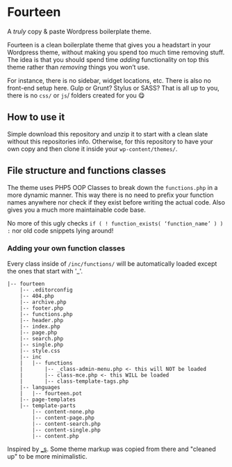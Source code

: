 # Fourteen
A _truly_ copy & paste Wordpress boilerplate theme.

Fourteen is a clean boilerplate theme that gives you a headstart in your Wordpress theme, without making you spend too much time removing stuff. 
The idea is that you should spend time _adding_ functionality on top this theme rather than _removing_ things you won’t use.

For instance, there is no sidebar, widget locations, etc. There is also no front-end setup here. Gulp or Grunt? Stylus or SASS? That is all up to you, there is no `css/` or `js`/ folders created for you :yum:

## How to use it
Simple download this repository and unzip it to start with a clean slate without this repositories info. Otherwise, for this repository to have your own copy and then clone it inside your `wp-content/themes/`.

## File structure and functions classes

The theme uses PHP5 OOP Classes to break down the `functions.php` in a more dynamic manner. 
This way there is no need to prefix your function names anywhere nor check if they exist before writing the actual code.
Also gives you a much more maintainable code base.

No more of this ugly checks `if ( ! function_exists( ‘function_name’ ) ) :` nor old code snippets lying around!

### Adding your own function classes
Every class inside of `/inc/functions/` will be automatically loaded except the ones that start with '_'.

```
|-- fourteen
    |-- .editorconfig
    |-- 404.php
    |-- archive.php
    |-- footer.php
    |-- functions.php
    |-- header.php
    |-- index.php
    |-- page.php
    |-- search.php
    |-- single.php
    |-- style.css
    |-- inc
    |   |-- functions
    |       |-- _class-admin-menu.php <- this will NOT be loaded
    |       |-- class-mce.php <- this WILL be loaded
    |       |-- class-template-tags.php
    |-- languages
    |   |-- fourteen.pot
    |-- page-templates
    |-- template-parts
        |-- content-none.php
        |-- content-page.php
        |-- content-search.php
        |-- content-single.php
        |-- content.php
```
Inspired by [_s](https://github.com/Automattic/_s). Some theme markup was copied from there and "cleaned up" to be more minimalistic.
